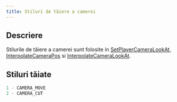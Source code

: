 ```yaml
---
title: Stiluri de tăiere a camerei
---
```


## Descriere

Stilurile de tăiere a camerei sunt folosite in [SetPlayerCameraLookAt](../functions/SetPlayerCameraLookAt), [InterpolateCameraPos](../functions/InterpolateCameraPos.md) si [InterpolateCameraLookAt](../functions/InterpolateCameraLookAt.md).

## Stiluri tăiate

```c
1 - CAMERA_MOVE
2 - CAMERA_CUT
```
